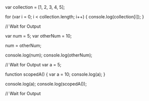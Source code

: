 var collection = [1, 2, 3, 4, 5];

for (var i = 0; i < collection.length; i++) {
	console.log(collection[i]);
}

// Wait for Output

var num = 5;
var otherNum = 10;

num = otherNum;

console.log(num);
console.log(otherNum);

// Wait for Output
var a = 5;

function scopedA() {
	var a = 10;
	console.log(a);
}

console.log(a);
console.log(scopedA());

// Wait for Output
